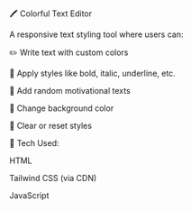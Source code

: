 🖍️ Colorful Text Editor

A responsive text styling tool where users can:

✏️ Write text with custom colors

🎨 Apply styles like bold, italic, underline, etc.

🎲 Add random motivational texts

🌈 Change background color

🧹 Clear or reset styles


🧰 Tech Used:

HTML

Tailwind CSS (via CDN)

JavaScript

